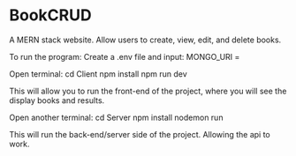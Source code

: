 # BookCRUD
A MERN stack website. Allow users to create, view, edit, and delete books.


To run the program:
Create a .env file and input:
MONGO_URI = <mongodb database URL>

Open terminal:
cd Client
npm install
npm run dev

This will allow you to run the front-end of the project, where you will see the display books and results.

Open another terminal:
cd Server
npm install
nodemon run

This will run the back-end/server side of the project. Allowing the api to work.


